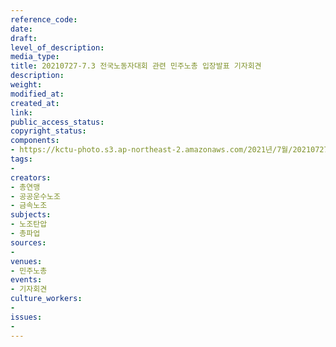 ```yaml
---
reference_code: 
date: 
draft: 
level_of_description: 
media_type: 
title: 20210727-7.3 전국노동자대회 관련 민주노총 입장발표 기자회견
description: 
weight: 
modified_at: 
created_at: 
link: 
public_access_status: 
copyright_status: 
components:
- https://kctu-photo.s3.ap-northeast-2.amazonaws.com/2021년/7월/20210727-7.3+전국노동자대회+관련+민주노총+입장발표+기자회견/_1D20005.jpg
tags:
- 
creators:
- 총연맹
- 공공운수노조
- 금속노조
subjects:
- 노조탄압
- 총파업
sources:
- 
venues:
- 민주노총
events:
- 기자회견
culture_workers:
- 
issues:
- 
---
```


